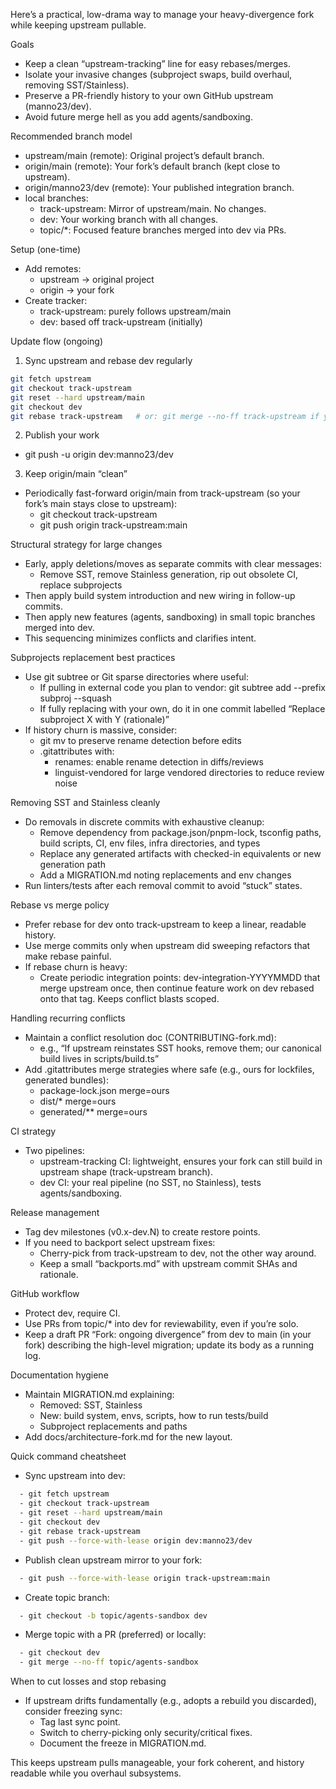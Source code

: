 Here’s a practical, low-drama way to manage your heavy-divergence fork while keeping upstream pullable.

Goals

- Keep a clean “upstream-tracking” line for easy rebases/merges.
- Isolate your invasive changes (subproject swaps, build overhaul, removing SST/Stainless).
- Preserve a PR-friendly history to your own GitHub upstream (manno23/dev).
- Avoid future merge hell as you add agents/sandboxing.

Recommended branch model

- upstream/main (remote): Original project’s default branch.
- origin/main (remote): Your fork’s default branch (kept close to upstream).
- origin/manno23/dev (remote): Your published integration branch.
- local branches:
  - track-upstream: Mirror of upstream/main. No changes.
  - dev: Your working branch with all changes.
  - topic/\*: Focused feature branches merged into dev via PRs.

Setup (one-time)

- Add remotes:
  - upstream -> original project
  - origin -> your fork
- Create tracker:
  - track-upstream: purely follows upstream/main
  - dev: based off track-upstream (initially)

Update flow (ongoing)

1. Sync upstream and rebase dev regularly

```bash
git fetch upstream
git checkout track-upstream
git reset --hard upstream/main
git checkout dev
git rebase track-upstream   # or: git merge --no-ff track-upstream if you prefer merges
```

2. Publish your work

- git push -u origin dev:manno23/dev

3. Keep origin/main “clean”

- Periodically fast-forward origin/main from track-upstream (so your fork’s main stays close to upstream):
  - git checkout track-upstream
  - git push origin track-upstream:main

Structural strategy for large changes

- Early, apply deletions/moves as separate commits with clear messages:
  - Remove SST, remove Stainless generation, rip out obsolete CI, replace subprojects
- Then apply build system introduction and new wiring in follow-up commits.
- Then apply new features (agents, sandboxing) in small topic branches merged into dev.
- This sequencing minimizes conflicts and clarifies intent.

Subprojects replacement best practices

- Use git subtree or Git sparse directories where useful:
  - If pulling in external code you plan to vendor: git subtree add --prefix subproj <remote> <branch> --squash
  - If fully replacing with your own, do it in one commit labelled “Replace subproject X with Y (rationale)”
- If history churn is massive, consider:
  - git mv to preserve rename detection before edits
  - .gitattributes with:
    - renames: enable rename detection in diffs/reviews
    - linguist-vendored for large vendored directories to reduce review noise

Removing SST and Stainless cleanly

- Do removals in discrete commits with exhaustive cleanup:
  - Remove dependency from package.json/pnpm-lock, tsconfig paths, build scripts, CI, env files, infra directories, and types
  - Replace any generated artifacts with checked-in equivalents or new generation path
  - Add a MIGRATION.md noting replacements and env changes
- Run linters/tests after each removal commit to avoid “stuck” states.

Rebase vs merge policy

- Prefer rebase for dev onto track-upstream to keep a linear, readable history.
- Use merge commits only when upstream did sweeping refactors that make rebase painful.
- If rebase churn is heavy:
  - Create periodic integration points: dev-integration-YYYYMMDD that merge upstream once, then continue feature work on dev rebased onto that tag. Keeps conflict blasts scoped.

Handling recurring conflicts

- Maintain a conflict resolution doc (CONTRIBUTING-fork.md):
  - e.g., “If upstream reinstates SST hooks, remove them; our canonical build lives in scripts/build.ts”
- Add .gitattributes merge strategies where safe (e.g., ours for lockfiles, generated bundles):
  - package-lock.json merge=ours
  - dist/\* merge=ours
  - generated/\*\* merge=ours

CI strategy

- Two pipelines:
  - upstream-tracking CI: lightweight, ensures your fork can still build in upstream shape (track-upstream branch).
  - dev CI: your real pipeline (no SST, no Stainless), tests agents/sandboxing.

Release management

- Tag dev milestones (v0.x-dev.N) to create restore points.
- If you need to backport select upstream fixes:
  - Cherry-pick from track-upstream to dev, not the other way around.
  - Keep a small “backports.md” with upstream commit SHAs and rationale.

GitHub workflow

- Protect dev, require CI.
- Use PRs from topic/\* into dev for reviewability, even if you’re solo.
- Keep a draft PR “Fork: ongoing divergence” from dev to main (in your fork) describing the high-level migration; update its body as a running log.

Documentation hygiene

- Maintain MIGRATION.md explaining:
  - Removed: SST, Stainless
  - New: build system, envs, scripts, how to run tests/build
  - Subproject replacements and paths
- Add docs/architecture-fork.md for the new layout.

Quick command cheatsheet

- Sync upstream into dev:

```bash
  - git fetch upstream
  - git checkout track-upstream
  - git reset --hard upstream/main
  - git checkout dev
  - git rebase track-upstream
  - git push --force-with-lease origin dev:manno23/dev
```
- Publish clean upstream mirror to your fork:
```bash
  - git push --force-with-lease origin track-upstream:main
```
- Create topic branch:
```bash
  - git checkout -b topic/agents-sandbox dev
```
- Merge topic with a PR (preferred) or locally:
```bash
  - git checkout dev
  - git merge --no-ff topic/agents-sandbox
```

When to cut losses and stop rebasing

- If upstream drifts fundamentally (e.g., adopts a rebuild you discarded), consider freezing sync:
  - Tag last sync point.
  - Switch to cherry-picking only security/critical fixes.
  - Document the freeze in MIGRATION.md.

This keeps upstream pulls manageable, your fork coherent, and history readable while you overhaul subsystems.
